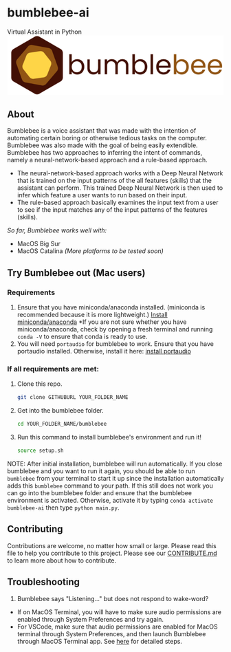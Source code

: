 # bumblebee-ai
Virtual Assistant in Python
![](images/bumblebee-logo.png)

## About
Bumblebee is a voice assistant that was made with the intention of automating certain boring or otherwise tedious tasks on the computer. Bumblebee was also made with the goal of being easily extendible. Bumblebee has two approaches to inferring the intent of commands, namely a neural-network-based approach and a rule-based approach. 
* The neural-network-based approach works with a Deep Neural Network that is trained on the input patterns of the all features (skills) that the assistant can perform. This trained Deep Neural Network is then used to infer which feature a user wants to run based on their input.
* The rule-based approach basically examines the input text from a user to see if the input matches any of the input patterns of the features (skills).

*So far, Bumblebee works well with:*
   - MacOS Big Sur
   - MacOS Catalina
   *(More platforms to be tested soon)*

## Try Bumblebee out (Mac users)
### Requirements
1) Ensure that you have miniconda/anaconda installed. (miniconda is recommended because it is more lightweight.) [Install miniconda/anaconda](https://docs.conda.io/projects/continuumio-conda/en/latest/user-guide/install/macos.html)
 *If you are not sure whether you have miniconda/anaconda, check by opening a fresh terminal and running ```conda -V``` to ensure that conda is ready to use.
2) You will need ```portaudio``` for bumblebee to work. Ensure that you have portaudio installed. Otherwise, install it here: [install portaudio](https://formulae.brew.sh/formula/portaudio)

### If all requirements are met:
1) Clone this repo. 
   ```bash
   git clone GITHUBURL YOUR_FOLDER_NAME
   ```
2) Get into the bumblebee folder. 
   ```bash
   cd YOUR_FOLDER_NAME/bumblebee
   ```
3) Run this command to install bumblebee's environment and run it!
   ```bash
   source setup.sh
   ```

NOTE: After initial installation, bumblebee will run automatically. If you close bumblebee and you want to run it again, you should be able to run `bumblebee` from your terminal to start it up since the installation automatically adds this `bumblebee` command to your path. If this still does not work you can go into the bumblebee folder and ensure that the bumblebee environment is activated. Otherwise, activate it by typing ```conda activate bumblebee-ai``` then type ```python main.py```.

## Contributing
Contributions are welcome, no matter how small or large. Please read this file to help you contribute to this project. Please see our [CONTRIBUTE.md](/CONTRIBUTING.md) to learn more about how to contribute.

## Troubleshooting
1. Bumblebee says "Listening..." but does not respond to wake-word? 
  - If on MacOS Terminal, you will have to make sure audio permissions are enabled through System Preferences and try again.
  - For VSCode, make sure that audio permissions are enabled for MacOS terminal through System Preferences, and then launch Bumblebee through MacOS Terminal app. See [here](https://github.com/microsoft/vscode/issues/95062#issuecomment-625553211) for detailed steps.
